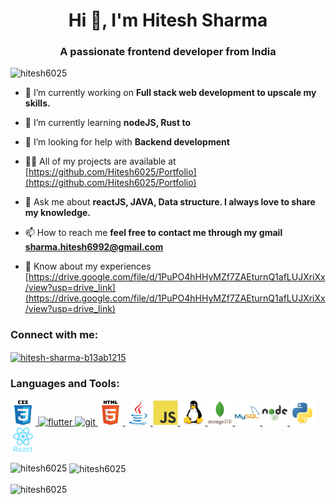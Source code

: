<h1 align="center">Hi 👋, I'm Hitesh Sharma</h1>
<h3 align="center">A passionate frontend developer from India</h3>

<p align="left"> <img src="https://komarev.com/ghpvc/?username=hitesh6025&label=Profile%20views&color=0e75b6&style=flat" alt="hitesh6025" /> </p>

- 🔭 I’m currently working on **Full stack web development to upscale my skills.**

- 🌱 I’m currently learning **nodeJS, Rust to**

- 🤝 I’m looking for help with **Backend development**

- 👨‍💻 All of my projects are available at [https://github.com/Hitesh6025/Portfolio](https://github.com/Hitesh6025/Portfolio)

- 💬 Ask me about **reactJS, JAVA, Data structure. I always love to share my knowledge.**

- 📫 How to reach me **feel free to contact me through my gmail sharma.hitesh6992@gmail.com**

- 📄 Know about my experiences [https://drive.google.com/file/d/1PuPO4hHHyMZf7ZAEturnQ1afLUJXriXx/view?usp=drive_link](https://drive.google.com/file/d/1PuPO4hHHyMZf7ZAEturnQ1afLUJXriXx/view?usp=drive_link)

<h3 align="left">Connect with me:</h3>
<p align="left">
<a href="https://linkedin.com/in/hitesh-sharma-b13ab1215" target="blank"><img align="center" src="https://raw.githubusercontent.com/rahuldkjain/github-profile-readme-generator/master/src/images/icons/Social/linked-in-alt.svg" alt="hitesh-sharma-b13ab1215" height="30" width="40" /></a>
</p>

<h3 align="left">Languages and Tools:</h3>
<p align="left"> <a href="https://www.w3schools.com/css/" target="_blank" rel="noreferrer"> <img src="https://raw.githubusercontent.com/devicons/devicon/master/icons/css3/css3-original-wordmark.svg" alt="css3" width="40" height="40"/> </a> <a href="https://flutter.dev" target="_blank" rel="noreferrer"> <img src="https://www.vectorlogo.zone/logos/flutterio/flutterio-icon.svg" alt="flutter" width="40" height="40"/> </a> <a href="https://git-scm.com/" target="_blank" rel="noreferrer"> <img src="https://www.vectorlogo.zone/logos/git-scm/git-scm-icon.svg" alt="git" width="40" height="40"/> </a> <a href="https://www.w3.org/html/" target="_blank" rel="noreferrer"> <img src="https://raw.githubusercontent.com/devicons/devicon/master/icons/html5/html5-original-wordmark.svg" alt="html5" width="40" height="40"/> </a> <a href="https://www.java.com" target="_blank" rel="noreferrer"> <img src="https://raw.githubusercontent.com/devicons/devicon/master/icons/java/java-original.svg" alt="java" width="40" height="40"/> </a> <a href="https://developer.mozilla.org/en-US/docs/Web/JavaScript" target="_blank" rel="noreferrer"> <img src="https://raw.githubusercontent.com/devicons/devicon/master/icons/javascript/javascript-original.svg" alt="javascript" width="40" height="40"/> </a> <a href="https://www.linux.org/" target="_blank" rel="noreferrer"> <img src="https://raw.githubusercontent.com/devicons/devicon/master/icons/linux/linux-original.svg" alt="linux" width="40" height="40"/> </a> <a href="https://www.mongodb.com/" target="_blank" rel="noreferrer"> <img src="https://raw.githubusercontent.com/devicons/devicon/master/icons/mongodb/mongodb-original-wordmark.svg" alt="mongodb" width="40" height="40"/> </a> <a href="https://www.mysql.com/" target="_blank" rel="noreferrer"> <img src="https://raw.githubusercontent.com/devicons/devicon/master/icons/mysql/mysql-original-wordmark.svg" alt="mysql" width="40" height="40"/> </a> <a href="https://nodejs.org" target="_blank" rel="noreferrer"> <img src="https://raw.githubusercontent.com/devicons/devicon/master/icons/nodejs/nodejs-original-wordmark.svg" alt="nodejs" width="40" height="40"/> </a> <a href="https://www.python.org" target="_blank" rel="noreferrer"> <img src="https://raw.githubusercontent.com/devicons/devicon/master/icons/python/python-original.svg" alt="python" width="40" height="40"/> </a> <a href="https://reactjs.org/" target="_blank" rel="noreferrer"> <img src="https://raw.githubusercontent.com/devicons/devicon/master/icons/react/react-original-wordmark.svg" alt="react" width="40" height="40"/> </a> </p>

<p><img align="left" src="https://github-readme-stats.vercel.app/api/top-langs?username=hitesh6025&show_icons=true&locale=en&layout=compact" alt="hitesh6025" /></p>

<p>&nbsp;<img align="center" src="https://github-readme-stats.vercel.app/api?username=hitesh6025&show_icons=true&locale=en" alt="hitesh6025" /></p>

<p><img align="center" src="https://github-readme-streak-stats.herokuapp.com/?user=hitesh6025&" alt="hitesh6025" /></p>
